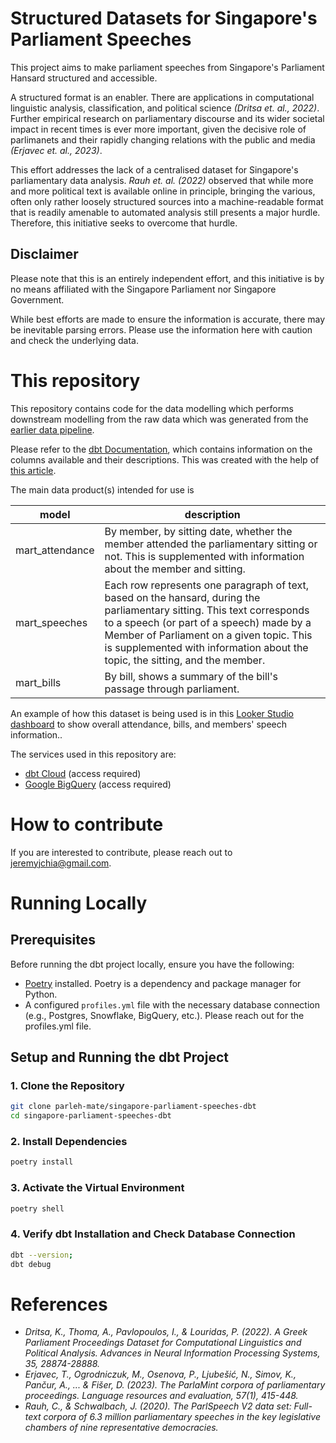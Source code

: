 # Structured Datasets for Singapore's Parliament Speeches
This project aims to make parliament speeches from Singapore's Parliament Hansard structured and accessible. 

A structured format is an enabler. There are applications in computational linguistic analysis, classification, and political science *(Dritsa et. al., 2022)*. Further empirical research on parliamentary discourse and its wider societal impact in recent times is ever more important, given the decisive role of parlimanets and their rapidly changing relations with the public and media *(Erjavec et. al., 2023)*.

This effort addresses the lack of a centralised dataset for Singapore's parliamentary data analysis. *Rauh et. al. (2022)* observed that while more and more political text is available online in principle, bringing the various, often only rather loosely structured sources into a machine-readable format that is readily amenable to automated analysis still presents a major hurdle. Therefore, this initiative seeks to overcome that hurdle.

## Disclaimer

Please note that this is an entirely independent effort, and this initiative is by no means affiliated with the Singapore Parliament nor Singapore Government.

While best efforts are made to ensure the information is accurate, there may be inevitable parsing errors. Please use the information here with caution and check the underlying data.

# This repository

This repository contains code for the data modelling which performs downstream modelling from the raw data which was generated from the [earlier data pipeline](https://github.com/jeremychia/singapore-parliament-speeches/).

Please refer to the [dbt Documentation](https://jeremychia.github.io/singapore-parliament-speeches-dbt/#!/overview), which contains information on the columns available and their descriptions. This was created with the help of [this article](https://medium.com/dbt-local-taiwan/host-dbt-documentation-site-with-github-pages-in-5-minutes-7b80e8b62feb).

The main data product(s) intended for use is

| model | description |
|-------|-------------|
|mart_attendance|By member, by sitting date, whether the member attended the parliamentary sitting or not. This is supplemented with information about the member and sitting.|
|mart_speeches|Each row represents one paragraph of text, based on the hansard, during the parliamentary sitting. This text corresponds to a speech (or part of a speech) made by a Member of Parliament on a given topic. This is supplemented with information about the topic, the sitting, and the member.|
|mart_bills|By bill, shows a summary of the bill's passage through parliament.|

An example of how this dataset is being used is in this [Looker Studio dashboard](https://lookerstudio.google.com/s/qYJulld3Ss8) to show overall attendance, bills, and members' speech information..

The services used in this repository are:

* [dbt Cloud](https://cloud.getdbt.com/) (access required)
* [Google BigQuery](https://console.cloud.google.com/bigquery?project=singapore-parliament-speeches&supportedpurview=project) (access required)

# How to contribute

If you are interested to contribute, please reach out to jeremyjchia@gmail.com.

# Running Locally

## Prerequisites  
Before running the dbt project locally, ensure you have the following:  

- [Poetry](https://python-poetry.org/docs/#installation) installed. Poetry is a dependency and package manager for Python.  
- A configured `profiles.yml` file with the necessary database connection (e.g., Postgres, Snowflake, BigQuery, etc.). Please reach out for the profiles.yml file.

## Setup and Running the dbt Project  

### 1. Clone the Repository  
```sh
git clone parleh-mate/singapore-parliament-speeches-dbt
cd singapore-parliament-speeches-dbt
```

### 2. Install Dependencies
```sh
poetry install
```
### 3. Activate the Virtual Environment
```sh
poetry shell
```

### 4. Verify dbt Installation and Check Database Connection
```sh
dbt --version;
dbt debug
```

# References
* *Dritsa, K., Thoma, A., Pavlopoulos, I., & Louridas, P. (2022). A Greek Parliament Proceedings Dataset for Computational Linguistics and Political Analysis. Advances in Neural Information Processing Systems, 35, 28874-28888.*
* *Erjavec, T., Ogrodniczuk, M., Osenova, P., Ljubešić, N., Simov, K., Pančur, A., ... & Fišer, D. (2023). The ParlaMint corpora of parliamentary proceedings. Language resources and evaluation, 57(1), 415-448.*
* *Rauh, C., & Schwalbach, J. (2020). The ParlSpeech V2 data set: Full-text corpora of 6.3 million parliamentary speeches in the key legislative chambers of nine representative democracies.*
